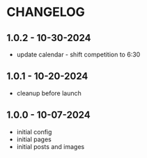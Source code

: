 # CHANGELOG

## 1.0.2 - 10-30-2024

- update calendar - shift competition to 6:30

## 1.0.1 - 10-20-2024

- cleanup before launch

## 1.0.0 - 10-07-2024

- initial config
- initial pages
- initial posts and images
